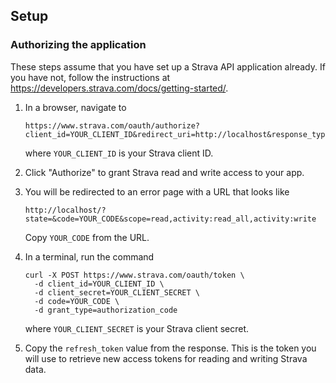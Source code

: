 ## Setup

### Authorizing the application

These steps assume that you have set up a Strava API application already. If you have not, follow the instructions at https://developers.strava.com/docs/getting-started/.

1. In a browser, navigate to 
    ```
    https://www.strava.com/oauth/authorize?client_id=YOUR_CLIENT_ID&redirect_uri=http://localhost&response_type=code&scope=activity:read_all,activity:write
    ```
    where ```YOUR_CLIENT_ID``` is your Strava client ID.

2. Click "Authorize" to grant Strava read and write access to your app.

3. You will be redirected to an error page with a URL that looks like
    ```
    http://localhost/?state=&code=YOUR_CODE&scope=read,activity:read_all,activity:write
    ```
    Copy ```YOUR_CODE``` from the URL.

4. In a terminal, run the command
    ```
    curl -X POST https://www.strava.com/oauth/token \
      -d client_id=YOUR_CLIENT_ID \
      -d client_secret=YOUR_CLIENT_SECRET \
      -d code=YOUR_CODE \
      -d grant_type=authorization_code
    ```
    where ```YOUR_CLIENT_SECRET``` is your Strava client secret.

5. Copy the ```refresh_token``` value from the response. This is the token you will use to retrieve new access tokens for reading and writing Strava data.
